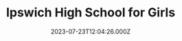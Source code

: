 ---
date: 2023-07-23T12:04:26.000Z
title: Ipswich High School for Girls
latitude: 52.00314
longitude: 1.194392
category: checkin
---